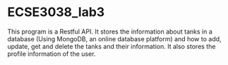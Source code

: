 # ECSE3038_lab3

This program is a Restful API. It stores the information about tanks in a database (Using MongoDB, an online database platform) and how to add, update, get and delete the tanks and their information. It also stores the profile information of the user.
